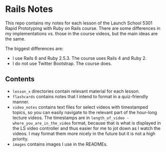 # Rails Notes

This repo contains my notes for each lesson of the Launch School 5301 Rapid Prototyping with Ruby on Rails course. There are some differences in my implementations vs. those in the course videos, but the main ideas are the same.

The biggest differences are:
  - I use Rails 6 and Ruby 2.5.3. The course uses Rails 4 and Ruby 2.
  - I do not use Twitter Bootstrap. The course does.

## Contents
- `lesson_x` directories contain relevant material for each lesson.
- `flashcards` contains notes that I intend to format in a quiz-friendly manner.
- `video_notes` contains text files for select videos with timestamped topics, so you can easily navigate to the relevant part of the hour-long lecture videos. The timestamps are in `length_of_video - where_you_are_in_the_video` format, because that is what is displayed in the LS video controller and thus easier for me to jot down as I watch the videos. I may format them more nicely in the future but it is not a high priority.
- `images` contains images I use in the READMEs.



